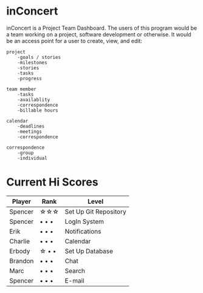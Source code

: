 # inConcert
inConcert is a Project Team Dashboard.
The users of this program would be a team working on a project, software development or otherwise. It would be an access point for a user to create, view, and edit:
	
	project
		-goals / stories
		-milestones
		-stories
		-tasks
		-progress
	
	team member
		-tasks
		-availablity
		-correspondence
		-billable hours

	calendar 	
		-deadlines
		-meetings
		-correspondence

	correspondence
		-group
		-individual	 


Current Hi Scores
=====================================
Player|Rank|Level
-------|------|---------------------
Spencer|☆☆☆|Set Up Git Repository
Spencer|• • •|LogIn System
Erik|• • •|Notifications
Charlie|• • •|Calendar
Erbody|☆ • •|Set Up Database
Brandon|• • •|Chat
Marc|• • •|Search
Spencer|• • •|E-mail
    
